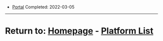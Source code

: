 - [Portal](/into-the-void/VideoGames/Steam/Portal) Completed: 2022-03-05

* * *
# Return to: [Homepage](/into-the-void/index) - [Platform List](/into-the-void/VideoGames/videogame-index)